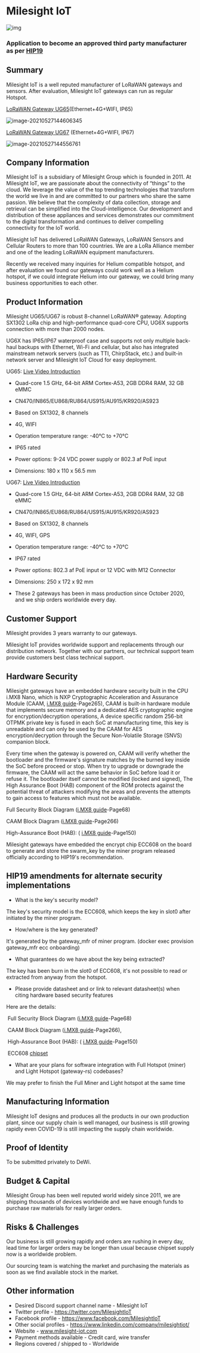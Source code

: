 # Milesight IoT

![img](http://harry-image-md.oss-cn-hongkong.aliyuncs.com/img/2021/05/27/52032fa05c91c5ccdf1096896c41f547-clip_image002-40f5c2.jpg)

### Application to become an approved third party manufacturer as per [HIP19](https://github.com/helium/HIP/blob/master/0019-third-party-manufacturers.md)


## Summary

Milesight IoT is a well reputed manufacturer of LoRaWAN gateways and sensors. After evaluation, Milesight IoT gateways can run as regular Hotspot. 



[LoRaWAN Gateway UG65](https://www.milesight-iot.com/lorawan/gateway/ug65/)(Ethernet+4G+WIFI, IP65)

![image-20210527144606345](http://harry-image-md.oss-cn-hongkong.aliyuncs.com/img/2021/05/27/0fc2ec934c3fb66bfa016d55b608a480-image-20210527144606345-72264b.png)


 [LoRaWAN Gateway UG67](https://www.milesight-iot.com/lorawan/gateway/ug67/) (Ethernet+4G+WIFI, IP67)

![image-20210527144556761](http://harry-image-md.oss-cn-hongkong.aliyuncs.com/img/2021/05/27/f431b0b04177866e37e6d19bcc61e46c-image-20210527144556761-5e8fe4.png)


## Company Information

Milesight IoT is a subsidiary of Milesight Group which is founded in 2011. At Milesight IoT, we are passionate about the connectivity of “things” to the cloud. We leverage the value of the top trending technologies that transform the world we live in and are committed to our partners who share the same passion. We believe that the complexity of data collection, storage and retrieval can be simplified into the Cloud-intelligence. Our development and distribution of these appliances and services demonstrates our commitment to the digital transformation and continues to deliver compelling connectivity for the IoT world.

Milesight IoT has delivered LoRaWAN Gateways, LoRaWAN Sensors and Cellular Routers to more than 100 countries. We are a LoRa Alliance member and one of the leading LoRaWAN equipment manufacturers. 

Recently we received many inquiries for Helium compatible hotspot, and after evaluation we found our gateways could work well as a Helium hotspot, if we could integrate Helium into our gateway, we could bring many business opportunities to each other.



## Product Information

Milesight UG65/UG67 is robust 8-channel LoRaWAN® gateway. Adopting SX1302 LoRa chip and high-performance quad-core CPU, UG6X supports connection with more than 2000 nodes. 

UG6X has IP65/IP67 waterproof case and supports not only multiple back-haul backups with Ethernet, Wi-Fi and cellular, but also has integrated mainstream network servers (such as TTI, ChirpStack, etc.) and built-in network server and Milesight IoT Cloud for easy deployment.

 

UG65: [Live Video Introduction](https://www.youtube.com/watch?v=RMozMVlZQQc&list=PLb33srEEYIJbcm5VfG5PGRFy-XgTN6jEG&index=9)

- Quad-core 1.5 GHz, 64-bit ARM Cortex-A53, 2GB DDR4 RAM, 32 GB eMMC

- CN470/IN865/EU868/RU864/US915/AU915/KR920/AS923

- Based on SX1302, 8 channels

- 4G, WIFI
- Operation temperature range: -40°C to +70°C

- IP65 rated

- Power options: 9-24 VDC power supply or  802.3 af PoE input

- Dimensions: 180 x 110 x 56.5 mm




UG67:  [Live Video Introduction](https://www.youtube.com/watch?v=yO7YfnvWJtQ&list=PLb33srEEYIJbcm5VfG5PGRFy-XgTN6jEG&index=2)

- Quad-core 1.5 GHz, 64-bit ARM Cortex-A53, 2GB DDR4 RAM, 32 GB eMMC

- CN470/IN865/EU868/RU864/US915/AU915/KR920/AS923

- Based on SX1302, 8 channels

- 4G, WIFI, GPS
- Operation temperature range: -40°C to +70°C

- IP67 rated

- Power options: 802.3 af PoE input or 12 VDC with M12 Connector

- Dimensions: 250 x 172 x 92 mm

- These 2 gateways has been in mass production since October 2020, and we ship orders worldwide every day.



## Customer Support

Milesight provides 3 years warranty to our gateways.

Milesight IoT provides worldwide support and replacements through our distribution network. Together with our partners, our technical support team provide customers best class technical support.



## Hardware Security

Milesight gateways have an embedded hardware security built in the CPU i.MX8 Nano, which is NXP Cryptographic Acceleration and Assurance Module (CAAM, [i.MX8 guide](http://resource.milesight-iot.com/files/IMX8MNSRM.pdf)-Page265), CAAM is built-in hardware module that implements secure memory and a dedicated AES cryptographic engine for encryption/decryption operations, A device specific random 256-bit OTPMK private key is fused in each SoC at manufacturing time, this key is unreadable and can only be used by the CAAM for AES encryption/decryption through the Secure Non-Volatile Storage (SNVS) companion block. 

Every time when the gateway is powered on, CAAM will verify whether the bootloader and the firmware's signature matches by the burned key inside the SoC before proceed or stop. When try to upgrade or downgrade the firmware, the CAAM will act the same behavior in SoC before load it or refuse it. The bootloader itself cannot be modified (locked and signed), The High Assurance Boot (HAB) component of the ROM protects against the potential
threat of attackers modifying the areas and prevents the attempts to gain access to features which must not be available.

Full Security Block Diagram ([i.MX8 guide](http://resource.milesight-iot.com/files/IMX8MNSRM.pdf)-Page68)

CAAM Block Diagram ([i.MX8 guide](http://resource.milesight-iot.com/files/IMX8MNSRM.pdf)-Page266)

High-Assurance Boot (HAB): ( [i.MX8 guide](http://resource.milesight-iot.com/files/IMX8MNSRM.pdf)-Page150)

Milesight gateways have embedded the encrypt chip ECC608 on the board to generate and store the swarm_key by the miner program released officially according to HIP19's recommendation.



## HIP19 amendments for alternate security implementations

- What is the key's security model? 

The key's security model is the ECC608, which keeps the key in slot0 after initiated by the miner program.

- How/where is the key generated? 

It's generated by the gateway_mfr of miner program. (docker exec provision gateway_mfr ecc onboarding)

- What guarantees do we have about the key being extracted? 

The key has been burn in the slot0 of ECC608, it's not possible to read or extracted from anyway from the hotspot.

- Please provide datasheet and or link to relevant datasheet(s) when citing hardware based security features 

Here are the details:

​	Full Security Block Diagram ([i.MX8 guide](http://resource.milesight-iot.com/files/IMX8MNSRM.pdf)-Page68)

​	CAAM Block Diagram ([i.MX8 guide](http://resource.milesight-iot.com/files/IMX8MNSRM.pdf)-Page266),

​	High-Assurance Boot (HAB): ( [i.MX8 guide](http://resource.milesight-iot.com/files/IMX8MNSRM.pdf)-Page150)

​    ECC608 [chipset](http://resource.milesight-iot.com/files/ATECC608B-CryptoAuthentication-Device-Summary-Data-Sheet-DS40002239A.pdf)

- What are your plans for software integration with Full Hotspot (miner) and Light Hotspot (gateway-rs) codebases?

We may prefer to finish the Full Miner and Light hotspot at the same time

  

## Manufacturing Information

Milesight IoT designs and produces all the products in our own production plant, since our supply chain is well managed, our business is still growing rapidly even COVID-19 is still impacting the supply chain worldwide.

 

## Proof of Identity

To be submitted privately to DeWi.



## Budget & Capital

Milesight Group has been well reputed world widely since 2011, we are shipping thousands of devices worldwide and we have enough funds to purchase raw materials for really larger orders.



## Risks & Challenges

Our business is still growing rapidly and orders are rushing in every day, lead time for larger orders may be longer than usual because chipset supply now is a worldwide problem. 

Our sourcing team is watching the market and purchasing the materials as soon as we find available stock in the market.



## Other information

- Desired Discord support channel name - Milesight IoT
- Twitter profile - https://twitter.com/MilesightIoT
- Facebook profile - https://www.facebook.com/MilesightIoT
- Other social profiles - https://www.linkedin.com/company/milesightiot/
- Website -  www.milesight-iot.com
- Payment methods available - Credit card, wire transfer
- Regions covered / shipped to - Worldwide

 

